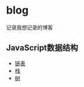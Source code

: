 # blog
记录我想记录的博客

## JavaScript数据结构

+ [链表](article/data-structures/linked-list)
+ [栈](article/data-structures/stack)
+ [树](article/data-structures/tree)
